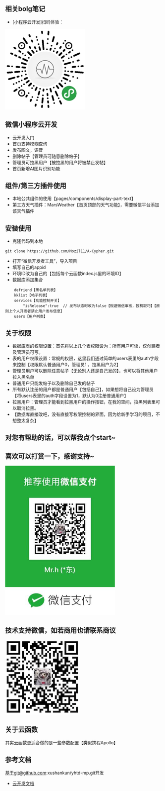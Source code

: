 ## 相关bolg笔记
- [小程序云开发]扫码体验：

![](./gh_18dba79d4a4f_258.jpg)

## 微信小程序云开发

- 云开发入门
- 首页支持模糊查询
- 发布图文，语音
- 删除帖子【管理员可随意删除帖子】
- 管理员可拉黑用户【被拉黑的用户将被禁止发帖】
- 首页新增AI图片识别功能

## 组件/第三方插件使用
- 本地公共组件的使用【pages/components/display-part-text】
- 第三方天气插件：MarsWeather【首页顶部的天气功能】，需要微信平台添加该天气插件

## 安装使用
- 克隆代码到本地
```
git clone https://github.com/Mozil11/A-Cypher.git
```
- 打开“微信开发者工具”，导入项目
- 填写自己的appid
- 环境ID改为自己的【包括每个云函数index.js里的环境ID】
- 数据库添加集合

```
    defriend【黑名单列表】
    kklist【帖子列表】
    services【功能控制开关】
        "isRelease":true  // 发布状态时改为false【规避微信审核，投机取巧】【原则上个人开发者禁止用户发布信息】
    users【用户列表】
```


## 关于权限
- 数据库表的权限设置：首先将以上几个表权限设为：所有用户可读，仅创建者及管理员可写。
- 表的用户权限设置：常规的权限，这里我们通过简单的users表里的auth字段来控制【权限默认普通用户0，管理员1 ，拉黑用户为2】
- 管理员用户可以删除任意帖子【无论别人还是自己发的】，也可以将其他用户拉入黑名单
- 普通用户只能发帖子以及删除自己发的帖子
- 所有默认注册的用户都是普通用户【包括自己】，如果想将自己设为管理员【将users表里的auth字段设置为1，默认为0注册普通用户】
- 拉黑用户：管理员才能看到拉黑用户的操作按钮，在我的空间，拉黑列表里可以取消拉黑。
- 【数据库直接改吧，没有直接写权限控制的界面，因为给新手学习的项目，不想整太复杂】
## 对您有帮助的话，可以帮我点个start~
## 喜欢可以打赏一下，感谢支持~
![](./01pay.jpeg)
## 技术支持微信，如若商用也请联系商议
![](./a.png)

## 关于云函数
其实云函数更适合做的是一些参数配置【类似携程Apollo】
## 参考文档
基于git@github.com:xushankun/yhtd-mp.git开发
- [云开发文档](https://developers.weixin.qq.com/miniprogram/dev/wxcloud/basis/getting-started.html)

